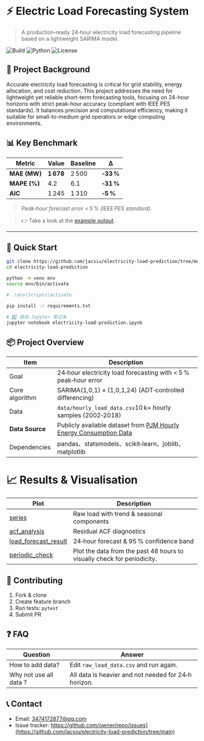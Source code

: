 # ⚡️ Electric Load Forecasting System

> A production‑ready 24‑hour electricity load forecasting pipeline based on a lightweight SARIMA model.

![Build](https://img.shields.io/github/actions/workflow/status/nnnnn/load-forecast-sys/ci.yml?branch=main&style=flat-square)
![Python](https://img.shields.io/badge/Python-3.9%2B-blue?style=flat-square)
![License](https://img.shields.io/github/license/nnnnn/load-forecast-sys?style=flat-square)

## 📝 Project Background
Accurate electricity load forecasting is critical for grid stability, energy allocation, and cost reduction. This project addresses the need for lightweight yet reliable short-term forecasting tools, focusing on 24-hour horizons with strict peak-hour accuracy (compliant with IEEE PES standards). It balances precision and computational efficiency, making it suitable for small-to-medium grid operators or edge computing environments.

## 📊 Key Benchmark
| Metric | Value | Baseline | Δ |
|--------|-------|----------|---|
| **MAE (MW)** | **1 678** | 2 500 | **‑33 %** |
| **MAPE (%)** | 4.2 | 6.1 | **‑31 %** |
| **AIC** | 1 245 | 1 310 | **‑5 %** |

> *Peak‑hour forecast error < 5 % (IEEE PES standard).*

> 👉 Take a look at the [example output](load_forecast_result.png).

---

## 🚀 Quick Start

```bash
git clone https://github.com/jacsiu/electricity-load-prediction/tree/main
cd electricity-load-prediction  

python -m venv env
source env/bin/activate

# .\env\Scripts\activate

pip install -r requirements.txt

# 5️⃣ 启动 Jupyter 笔记本
jupyter notebook electricity-load-prediction.ipynb
```
## 📦 Project Overview

| Item | Description |
|------|------|
| Goal | 24‑hour electricity load forecasting with < 5 % peak‑hour error|
| Core algorithm | SARIMA(1,0,1) × (1,0,1,24) (ADT‑controlled differencing) |
| Data | `data/hourly_load_data.csv`10 k+ hourly samples (2002‑2018) |
| **Data Source** | Publicly available dataset from [PJM Hourly Energy Consumption Data](https://www.kaggle.com/datasets/robikscube/hourly-energy-consumption) |
| Dependencies | pandas、statsmodels、scikit‑learn、joblib、matplotlib |

# 📈 Results & Visualisation

| Plot | Description |
|------|-------------|
| [series](series.png) | Raw load with trend & seasonal components |
| [acf_analysis](acf_analysis.png) | Residual ACF  diagnostics |
| [load_forecast_result](load_forecast_result.png) | 24‑hour forecast & 95 % confidence band |
| [periodic_check](periodic_check.png) | Plot the data from the past 48 hours to visually check for periodicity. |

## 🤝 Contributing

1. Fork & clone
2. Create feature branch
3. Run tests: `pytest`
4. Submit PR

## ❓ FAQ

| Question | Answer |
|----------|--------|
| How to add data? | Edit `raw_load_data.csv` and run again. |
| Why not use all data ? | All data is heavier and not needed for 24‑h horizon. |

## 📞 Contact

- Email: 3474172877@qq.com  
- Issue tracker: [https://github.com/owner/repo/issues](https://github.com/jacsiu/electricity-load-prediction/tree/main)
](https://github.com/jacsiu/electricity-load-prediction)
